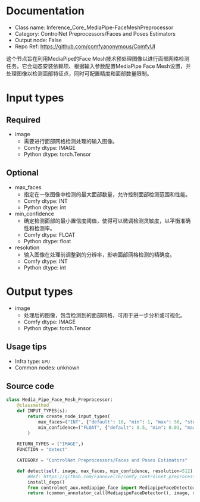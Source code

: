 
# Documentation
- Class name: Inference_Core_MediaPipe-FaceMeshPreprocessor
- Category: ControlNet Preprocessors/Faces and Poses Estimators
- Output node: False
- Repo Ref: https://github.com/comfyanonymous/ComfyUI

这个节点旨在利用MediaPipe的Face Mesh技术预处理图像以进行面部网格检测任务。它会动态安装依赖项、根据输入参数配置MediaPipe Face Mesh设置，并处理图像以检测面部特征点，同时可配置精度和面部数量限制。

# Input types
## Required
- image
    - 需要进行面部网格检测处理的输入图像。
    - Comfy dtype: IMAGE
    - Python dtype: torch.Tensor
## Optional
- max_faces
    - 指定在一张图像中检测的最大面部数量，允许控制面部检测范围和性能。
    - Comfy dtype: INT
    - Python dtype: int
- min_confidence
    - 确定检测面部的最小置信度阈值，使得可以微调检测灵敏度，以平衡准确性和检测率。
    - Comfy dtype: FLOAT
    - Python dtype: float
- resolution
    - 输入图像在处理前调整到的分辨率，影响面部网格检测的精确度。
    - Comfy dtype: INT
    - Python dtype: int

# Output types
- image
    - 处理后的图像，包含检测到的面部网格，可用于进一步分析或可视化。
    - Comfy dtype: IMAGE
    - Python dtype: torch.Tensor


## Usage tips
- Infra type: `GPU`
- Common nodes: unknown


## Source code
```python
class Media_Pipe_Face_Mesh_Preprocessor:
    @classmethod
    def INPUT_TYPES(s):
        return create_node_input_types(
            max_faces=("INT", {"default": 10, "min": 1, "max": 50, "step": 1}), #Which image has more than 50 detectable faces?
            min_confidence=("FLOAT", {"default": 0.5, "min": 0.01, "max": 1.0, "step": 0.01})
        )
        
    RETURN_TYPES = ("IMAGE",)
    FUNCTION = "detect"

    CATEGORY = "ControlNet Preprocessors/Faces and Poses Estimators"

    def detect(self, image, max_faces, min_confidence, resolution=512):
        #Ref: https://github.com/Fannovel16/comfy_controlnet_preprocessors/issues/70#issuecomment-1677967369
        install_deps()
        from controlnet_aux.mediapipe_face import MediapipeFaceDetector
        return (common_annotator_call(MediapipeFaceDetector(), image, max_faces=max_faces, min_confidence=min_confidence, resolution=resolution), )

```

